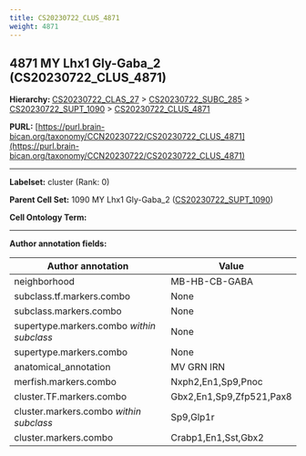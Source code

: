 ```yaml
---
title: CS20230722_CLUS_4871
weight: 4871
---
```

## 4871 MY Lhx1 Gly-Gaba_2 (CS20230722_CLUS_4871)
<b>Hierarchy: </b>
[CS20230722_CLAS_27](../CS20230722_CLAS_27) >
[CS20230722_SUBC_285](../CS20230722_SUBC_285) >
[CS20230722_SUPT_1090](../CS20230722_SUPT_1090) >
[CS20230722_CLUS_4871](../CS20230722_CLUS_4871)

**PURL:** [https://purl.brain-bican.org/taxonomy/CCN20230722/CS20230722_CLUS_4871](https://purl.brain-bican.org/taxonomy/CCN20230722/CS20230722_CLUS_4871)

---


**Labelset:** cluster (Rank: 0)

**Parent Cell Set:** 1090 MY Lhx1 Gly-Gaba_2 ([CS20230722_SUPT_1090](../CS20230722_SUPT_1090))



**Cell Ontology Term:** 

[MARKER GENES.]: #


---

[TRANSFERRED ANNOTATIONS.]: #


[AUTHOR ANNOTATION FIELDS.]: #


**Author annotation fields:**

| Author annotation | Value |
|-------------------|-------|
|neighborhood|MB-HB-CB-GABA|
|subclass.tf.markers.combo|None|
|subclass.markers.combo|None|
|supertype.markers.combo _within subclass_|None|
|supertype.markers.combo|None|
|anatomical_annotation|MV GRN IRN|
|merfish.markers.combo|Nxph2,En1,Sp9,Pnoc|
|cluster.TF.markers.combo|Gbx2,En1,Sp9,Zfp521,Pax8|
|cluster.markers.combo _within subclass_|Sp9,Glp1r|
|cluster.markers.combo|Crabp1,En1,Sst,Gbx2|
